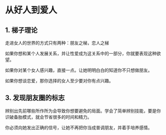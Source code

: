 # 从好人到爱人

## 1. 梯子理论

走进女人的世界的方式只有两种：朋友之梯，恋人之梯

如果你想和某个人发展关系，并让性爱成为这关系中的一部分，你就要表现这种欲望。

如果你对某个女人感兴趣，直接一点。让她明明白白的知道你不只想做朋友。

如果你想谈恋爱，那你选择的女人至少要对你有点兴趣。



## 3. 发现朋友圈的标志

辨别出先前哪些所作所为会导致你想要避免的局面。学会了简单辨别技能，要是你识破备胎模式，就会节省很多的时间和精力。

你必须向她发出正确的信号，让她不再把你当成普调朋友，并着手培养感情。

